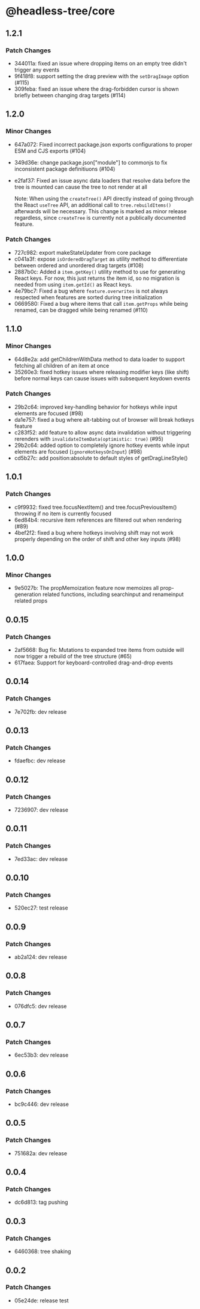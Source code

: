 # @headless-tree/core

## 1.2.1

### Patch Changes

- 344011a: fixed an issue where dropping items on an empty tree didn't trigger any events
- 9f418f8: support setting the drag preview with the `setDragImage` option (#115)
- 309feba: fixed an issue where the drag-forbidden cursor is shown briefly between changing drag targets (#114)

## 1.2.0

### Minor Changes

- 647a072: Fixed incorrect package.json exports configurations to proper ESM and CJS exports (#104)
- 349d36e: change package.json["module"] to commonjs to fix inconsistent package definitiuons (#104)
- e2faf37: Fixed an issue async data loaders that resolve data before the tree is mounted can cause the tree to not render at all

  Note: When using the `createTree()` API directly instead of going through the React `useTree` API, an additional call
  to `tree.rebuildItems()` afterwards will be necessary. This change is marked as minor release regardless, since `createTree` is
  currently not a publically documented feature.

### Patch Changes

- 727c982: export makeStateUpdater from core package
- c041a3f: expose `isOrderedDragTarget` as utility method to differentiate between ordered and unordered drag targets (#108)
- 2887b0c: Added a `item.getKey()` utility method to use for generating React keys. For now, this just returns the item id, so no migration is needed from using `item.getId()` as React keys.
- 4e79bc7: Fixed a bug where `feature.overwrites` is not always respected when features are sorted during tree initialization
- 0669580: Fixed a bug where items that call `item.getProps` while being renamed, can be dragged while being renamed (#110)

## 1.1.0

### Minor Changes

- 64d8e2a: add getChildrenWithData method to data loader to support fetching all children of an item at once
- 35260e3: fixed hotkey issues where releasing modifier keys (like shift) before normal keys can cause issues with subsequent keydown events

### Patch Changes

- 29b2c64: improved key-handling behavior for hotkeys while input elements are focused (#98)
- da1e757: fixed a bug where alt-tabbing out of browser will break hotkeys feature
- c283f52: add feature to allow async data invalidation without triggering rerenders with `invalidateItemData(optimistic: true)` (#95)
- 29b2c64: added option to completely ignore hotkey events while input elements are focused (`ignoreHotkeysOnInput`) (#98)
- cd5b27c: add position:absolute to default styles of getDragLineStyle()

## 1.0.1

### Patch Changes

- c9f9932: fixed tree.focusNextItem() and tree.focusPreviousItem() throwing if no item is currently focused
- 6ed84b4: recursive item references are filtered out when rendering (#89)
- 4bef2f2: fixed a bug where hotkeys involving shift may not work properly depending on the order of shift and other key inputs (#98)

## 1.0.0

### Minor Changes

- 9e5027b: The propMemoization feature now memoizes all prop-generation related functions, including searchinput and renameinput related props

## 0.0.15

### Patch Changes

- 2af5668: Bug fix: Mutations to expanded tree items from outside will now trigger a rebuild of the tree structure (#65)
- 617faea: Support for keyboard-controlled drag-and-drop events

## 0.0.14

### Patch Changes

- 7e702fb: dev release

## 0.0.13

### Patch Changes

- fdaefbc: dev release

## 0.0.12

### Patch Changes

- 7236907: dev release

## 0.0.11

### Patch Changes

- 7ed33ac: dev release

## 0.0.10

### Patch Changes

- 520ec27: test release

## 0.0.9

### Patch Changes

- ab2a124: dev release

## 0.0.8

### Patch Changes

- 076dfc5: dev release

## 0.0.7

### Patch Changes

- 6ec53b3: dev release

## 0.0.6

### Patch Changes

- bc9c446: dev release

## 0.0.5

### Patch Changes

- 751682a: dev release

## 0.0.4

### Patch Changes

- dc6d813: tag pushing

## 0.0.3

### Patch Changes

- 6460368: tree shaking

## 0.0.2

### Patch Changes

- 05e24de: release test
